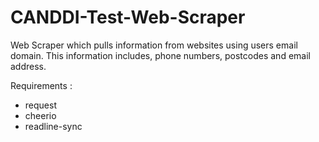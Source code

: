 # CANDDI-Test-Web-Scraper
Web Scraper which pulls information from websites using users email domain. This information includes, phone numbers, postcodes and email address.

Requirements :
- request
- cheerio
- readline-sync



